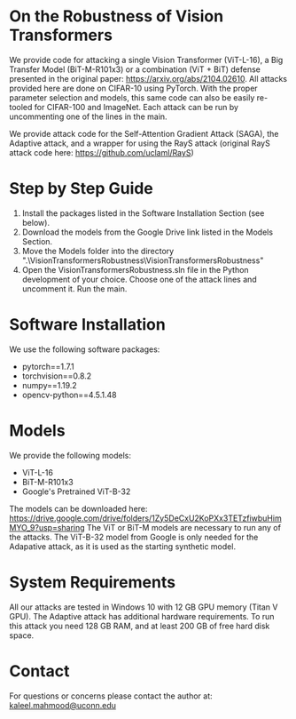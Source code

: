 # On the Robustness of Vision Transformers

We provide code for attacking a single Vision Transformer (ViT-L-16), a Big Transfer Model (BiT-M-R101x3) or a combination (ViT + BiT) defense presented in the original paper: https://arxiv.org/abs/2104.02610.
All attacks provided here are done on CIFAR-10 using PyTorch.
With the proper parameter selection and models, this same code can also be easily re-tooled for CIFAR-100 and ImageNet. 
Each attack can be run by uncommenting one of the lines in the main. 

We provide attack code for the Self-Attention Gradient Attack (SAGA), the Adaptive attack, and a wrapper for using the RayS attack (original RayS attack code here: https://github.com/uclaml/RayS)

# Step by Step Guide

<ol>
  <li>Install the packages listed in the Software Installation Section (see below).</li>
  <li>Download the models from the Google Drive link listed in the Models Section.</li>
  <li>Move the Models folder into the directory ".\VisionTransformersRobustness\VisionTransformersRobustness"</li>
  <li>Open the VisionTransformersRobustness.sln file in the Python development of your choice. Choose one of the attack lines and uncomment it. Run the main.</li>
</ol>

# Software Installation 

We use the following software packages: 
<ul>
  <li>pytorch==1.7.1</li>
  <li>torchvision==0.8.2</li>
  <li>numpy==1.19.2</li>
  <li>opencv-python==4.5.1.48</li>
</ul>

# Models

We provide the following models:
<ul>
  <li>ViT-L-16</li>
  <li>BiT-M-R101x3</li>
  <li>Google's Pretrained ViT-B-32</li>
</ul>

The models can be downloaded here: https://drive.google.com/drive/folders/1Zy5DeCxU2KoPXx3TETzfiwbuHimMYO_9?usp=sharing
The ViT or BiT-M models are necessary to run any of the attacks. The ViT-B-32 model from Google is only needed for the Adapative attack, as it is used as the starting synthetic model.


# System Requirements 

All our attacks are tested in Windows 10 with 12 GB GPU memory (Titan V GPU). The Adaptive attack has additional hardware requirements. To run this attack you need 128 GB RAM, and at least 200 GB of free hard disk space.  

# Contact

For questions or concerns please contact the author at: kaleel.mahmood@uconn.edu

